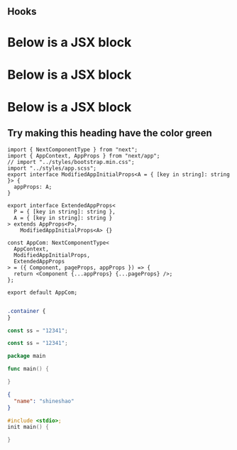 ## Hooks

# Below is a JSX block

# Below is a JSX block

# Below is a JSX block

<div style={{ padding: '10px 30px', backgroundColor: 'tomato' }}>
  <h2>Try making this heading have the color green</h2>
</div>

```tsx
import { NextComponentType } from "next";
import { AppContext, AppProps } from "next/app";
// import "../styles/bootstrap.min.css";
import "../styles/app.scss";
export interface ModifiedAppInitialProps<A = { [key in string]: string }> {
  appProps: A;
}

export interface ExtendedAppProps<
  P = { [key in string]: string },
  A = { [key in string]: string }
> extends AppProps<P>,
    ModifiedAppInitialProps<A> {}

const AppCom: NextComponentType<
  AppContext,
  ModifiedAppInitialProps,
  ExtendedAppProps
> = ({ Component, pageProps, appProps }) => {
  return <Component {...appProps} {...pageProps} />;
};

export default AppCom;
```

```sh

```

```scss
.container {
}
```

```ts
const ss = "12341";
```

```js
const ss = "12341";
```

```go
package main

func main() {

}
```

```json
{
  "name": "shineshao"
}
```

```c
#include <stdio>;
init main() {

}
```
